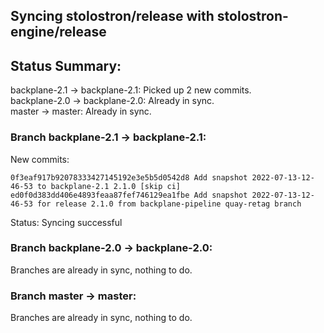 ## Syncing stolostron/release with stolostron-engine/release

## Status Summary:

backplane-2.1 -> backplane-2.1: Picked up 2 new commits.  
backplane-2.0 -> backplane-2.0: Already in sync.  
master -> master: Already in sync.  

### Branch backplane-2.1 -> backplane-2.1:

New commits:

```
0f3eaf917b92078333427145192e3e5b5d0542d8 Add snapshot 2022-07-13-12-46-53 to backplane-2.1 2.1.0 [skip ci]
ed0f0d383dd406e4893feaa87fef746129ea1fbe Add snapshot 2022-07-13-12-46-53 for release 2.1.0 from backplane-pipeline quay-retag branch
```

Status: Syncing successful

### Branch backplane-2.0 -> backplane-2.0:

Branches are already in sync, nothing to do.

### Branch master -> master:

Branches are already in sync, nothing to do.
